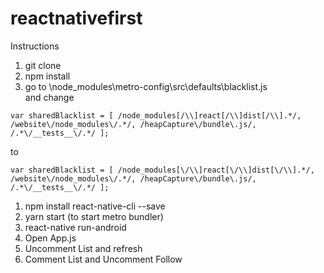 # reactnativefirst

Instructions

1. git clone
1. npm install
1. go to \node_modules\metro-config\src\defaults\blacklist.js                           
   and change 
   
  `var sharedBlacklist = [
  /node_modules[/\\]react[/\\]dist[/\\].*/,
  /website\/node_modules\/.*/,
  /heapCapture\/bundle\.js/,
  /.*\/__tests__\/.*/
  ];`
  
  to
  
  `var sharedBlacklist = [
  /node_modules[\/\\]react[\/\\]dist[\/\\].*/,
  /website\/node_modules\/.*/,
  /heapCapture\/bundle\.js/,
  /.*\/__tests__\/.*/
 ];`
   
   
1. npm install react-native-cli --save   
1. yarn start (to start metro bundler)
2. react-native run-android 
3. Open App.js 
4. Uncomment List and refresh
5. Comment List and Uncomment Follow

